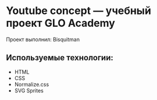 # Youtube concept — учебный проект GLO Academy
Проект выполнил: Bisquitman

## Используемые технологии:
- HTML
- CSS
- Normalize.css
- SVG Sprites
